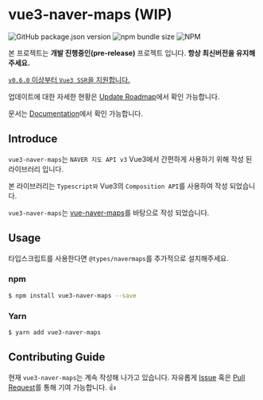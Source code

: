 # <h1>vue3-naver-maps (WIP)</h1>

![GitHub package.json version](https://img.shields.io/github/package-json/v/dongkyuuuu/vue3-naver-maps)
![npm bundle size](https://img.shields.io/bundlephobia/min/vue3-naver-maps)
![NPM](https://img.shields.io/npm/l/vue3-naver-maps)

본 프로젝트는 <b>개발 진행중인(pre-release)</b> 프로젝트 입니다. **항상 최신버전을 유지해 주세요.**

<u>`v0.6.0` 이상부터 `Vue3 SSR`을 지원합니다.</u>

업데이트에 대한 자세한 현황은 [Update Roadmap](https://github.com/DongKyuuuu/vue3-naver-maps/issues/3)에서 확인 가능합니다.

문서는 [Documentation](https://dongkyuuuu.github.io/vue3-naver-maps/)에서 확인 가능합니다.

## Introduce

`vue3-naver-maps`는 `NAVER 지도 API v3` Vue3에서 간편하게 사용하기 위해 작성 된 라이브러리 입니다.

본 라이브러리는 `Typescript와` Vue3의 `Composition API`를 사용하여 작성 되었습니다.

`vue3-naver-maps`는 [vue-naver-maps](https://github.com/Shin-JaeHeon/vue-naver-maps)를 바탕으로 작성 되었습니다.

## Usage

타입스크립트를 사용한다면 `@types/navermaps`를 추가적으로 설치해주세요.

### npm

```bash
$ npm install vue3-naver-maps --save
```

### Yarn

```bash
$ yarn add vue3-naver-maps
```

## Contributing Guide

현재 `vue3-naver-maps`는 계속 작성해 나가고 있습니다. 자유롭게 [Issue](https://github.com/DongKyuuuu/vue3-naver-maps/issues) 혹은 [Pull Request](https://github.com/DongKyuuuu/vue3-naver-maps/pulls)를 통해 기여 가능합니다. 👍
